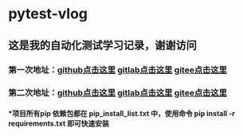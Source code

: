 # pytest-vlog

## 这是我的自动化测试学习记录，谢谢访问

### 第一次地址：[github点击这里](https://github.com/ti132520/pytest-vlog/tree/main/pytest-20210411) [gitlab点击这里](https://gitlab.stuq.ceshiren.com/1665027031/pytest-vlog/-/tree/main/pytest-20210408) [gitee点击这里](https://gitee.com/ti132520/pytest-vlog/tree/main/pytest-20210408)

### 第二次地址：[github点击这里](https://github.com/ti132520/pytest-vlog/tree/main/pytest-20210408) [gitlab点击这里](https://gitlab.stuq.ceshiren.com/1665027031/pytest-vlog/-/tree/main/pytest-20210411) [gitee点击这里](https://gitee.com/ti132520/pytest-vlog/tree/main/pytest-20210411)



#### *项目所有pip 依赖包都在 pip_install_list.txt 中，使用命令 pip install -r requirements.txt 即可快速安装

